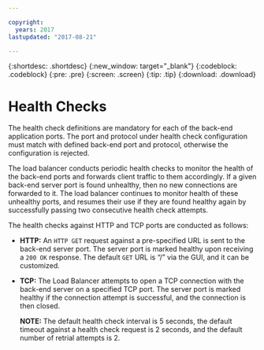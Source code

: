 ```yaml
---

copyright:
  years: 2017
lastupdated: "2017-08-21"

---
```


{:shortdesc: .shortdesc}
{:new_window: target="_blank"}
{:codeblock: .codeblock}
{:pre: .pre}
{:screen: .screen}
{:tip: .tip}
{:download: .download}

# Health Checks

The health check definitions are mandatory for each of the back-end application ports. The port and protocol under health check configuration must match with defined back-end port and protocol, otherwise the configuration is rejected. 

The load balancer conducts periodic health checks to monitor the health of the back-end ports and forwards client traffic to them accordingly. If a given back-end server port is found unhealthy, then no new connections are forwarded to it. The load balancer continues to monitor health of these unhealthy ports, and resumes their use if they are found healthy again by successfully passing two consecutive health check attempts. 

The health checks against HTTP and TCP ports are conducted as follows:

* **HTTP:** An `HTTP GET` request against a pre-specified URL is sent to the back-end server port. The server port is marked healthy upon receiving a `200 OK` response. The default `GET` URL is “/” via the GUI, and it can be customized. 

* **TCP:** The Load Balancer attempts to open a TCP connection with the back-end server on a specified TCP port. The server port is marked healthy if the connection attempt is successful, and the connection is then closed. 

	**NOTE:** The default health check interval is 5 seconds, the default timeout against a health check request is 2 seconds, and the default number of retrial attempts is 2. 
